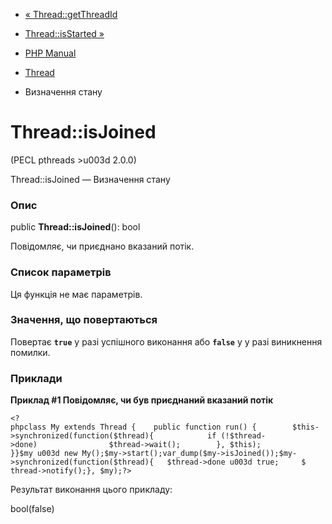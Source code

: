 - [« Thread::getThreadId](thread.getthreadid.md)
- [Thread::isStarted »](thread.isstarted.md)

- [PHP Manual](index.md)
- [Thread](class.thread.md)
- Визначення стану

# Thread::isJoined

(PECL pthreads \>u003d 2.0.0)

Thread::isJoined — Визначення стану

### Опис

public **Thread::isJoined**(): bool

Повідомляє, чи приєднано вказаний потік.

### Список параметрів

Ця функція не має параметрів.

### Значення, що повертаються

Повертає **`true`** у разі успішного виконання або **`false`** у
у разі виникнення помилки.

### Приклади

**Приклад #1 Повідомляє, чи був приєднаний вказаний потік**

` <?phpclass My extends Thread {    public function run() {        $this->synchronized(function($thread){            if (!$thread->done)                $thread->wait();        }, $this); }}$my u003d new My();$my->start();var_dump($my->isJoined());$my->synchronized(function($thread){   $thread->done u003d true;     $ thread->notify();}, $my);?> `

Результат виконання цього прикладу:

bool(false)
